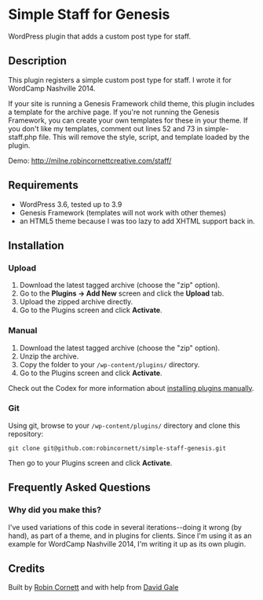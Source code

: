 # Simple Staff for Genesis

WordPress plugin that adds a custom post type for staff.

## Description

This plugin registers a simple custom post type for staff. I wrote it for WordCamp Nashville 2014.

If your site is running a Genesis Framework child theme, this plugin includes a template for the archive page. If you're not running the Genesis Framework, you can create your own templates for these in your theme. If you don't like my templates, comment out lines 52 and 73 in simple-staff.php file. This will remove the style, script, and template loaded by the plugin.

Demo: http://milne.robincornettcreative.com/staff/

## Requirements
* WordPress 3.6, tested up to 3.9
* Genesis Framework (templates will not work with other themes)
* an HTML5 theme because I was too lazy to add XHTML support back in.

## Installation

### Upload

1. Download the latest tagged archive (choose the "zip" option).
2. Go to the __Plugins -> Add New__ screen and click the __Upload__ tab.
3. Upload the zipped archive directly.
4. Go to the Plugins screen and click __Activate__.

### Manual

1. Download the latest tagged archive (choose the "zip" option).
2. Unzip the archive.
3. Copy the folder to your `/wp-content/plugins/` directory.
4. Go to the Plugins screen and click __Activate__.

Check out the Codex for more information about [installing plugins manually](http://codex.wordpress.org/Managing_Plugins#Manual_Plugin_Installation).

### Git

Using git, browse to your `/wp-content/plugins/` directory and clone this repository:

`git clone git@github.com:robincornett/simple-staff-genesis.git`

Then go to your Plugins screen and click __Activate__.

## Frequently Asked Questions

### Why did you make this?

I've used variations of this code in several iterations--doing it wrong (by hand), as part of a theme, and in plugins for clients. Since I'm using it as an example for WordCamp Nashville 2014, I'm writing it up as its own plugin.

## Credits

Built by [Robin Cornett](http://www.robincornett.com/)
and with help from [David Gale](http://davidsgale.com/)